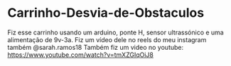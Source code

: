 # Carrinho-Desvia-de-Obstaculos
Fiz esse carrinho usando um arduino, ponte H, sensor ultrassónico e uma alimentação de 9v-3a. Fiz um vídeo dele no reels do meu instagram também @sarah.ramos18
Também fiz um video no youtube: https://www.youtube.com/watch?v=tmXZGIqOiJ8
